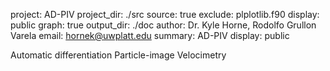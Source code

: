 project: AD-PIV
project_dir: ./src
source: true
exclude: plplotlib.f90
display: public
graph: true
output_dir: ./doc
author: Dr. Kyle Horne, Rodolfo Grullon Varela
email: hornek@uwplatt.edu
summary: AD-PIV
display: public

Automatic differentiation Particle-image Velocimetry

